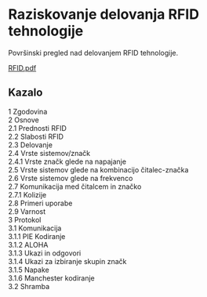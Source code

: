 # Raziskovanje delovanja RFID tehnologije
Površinski pregled nad delovanjem RFID tehnologije. <br>

[RFID.pdf](https://github.com/tibozic/RFID/blob/master/RFID.pdf)

## Kazalo
1 Zgodovina <br>
2 Osnove <br>
2.1 Prednosti RFID <br>
2.2 Slabosti RFID <br>
2.3 Delovanje  <br>
2.4 Vrste sistemov/značk <br>
2.4.1 Vrste značk glede na napajanje <br>
2.5 Vrste sistemov glede na kombinacijo čitalec-značka <br>
2.6 Vrste sistemov glede na frekvenco <br>
2.7 Komunikacija med čitalcem in značko <br>
2.7.1 Kolizije <br>
2.8 Primeri uporabe <br>
2.9 Varnost  <br>
3 Protokol <br>
3.1 Komunikacija <br>
3.1.1 PIE Kodiranje <br>
3.1.2 ALOHA <br>
3.1.3 Ukazi in odgovori <br>
3.1.4 Ukazi za izbiranje skupin značk <br>
3.1.5 Napake <br>
3.1.6 Manchester kodiranje <br>
3.2 Shramba <br>
